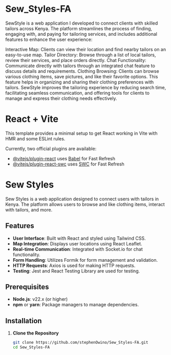 # Sew_Styles-FA

SewStyle is a web application I developed to connect clients with skilled tailors across Kenya. The platform streamlines the process of finding, engaging with, and paying for tailoring services, and includes additional features to enhance the user experience:

Interactive Map: Clients can view their location and find nearby tailors on an easy-to-use map.
Tailor Directory: Browse through a list of local tailors, review their services, and place orders directly.
Chat Functionality: Communicate directly with tailors through an integrated chat feature to discuss details and requirements.
Clothing Browsing: Clients can browse various clothing items, save pictures, and like their favorite options. This feature helps in organizing and sharing their clothing preferences with tailors.
SewStyle improves the tailoring experience by reducing search time, facilitating seamless communication, and offering tools for clients to manage and express their clothing needs effectively.

# React + Vite

This template provides a minimal setup to get React working in Vite with HMR and some ESLint rules.

Currently, two official plugins are available:

- [@vitejs/plugin-react](https://github.com/vitejs/vite-plugin-react/blob/main/packages/plugin-react/README.md) uses [Babel](https://babeljs.io/) for Fast Refresh
- [@vitejs/plugin-react-swc](https://github.com/vitejs/vite-plugin-react-swc) uses [SWC](https://swc.rs/) for Fast Refresh

# Sew Styles

Sew Styles is a web application designed to connect users with tailors in Kenya. The platform allows users to browse and like clothing items, interact with tailors, and more.

## Features

- **User Interface**: Built with React and styled using Tailwind CSS.
- **Map Integration**: Displays user locations using React Leaflet.
- **Real-time Communication**: Integrated with Socket.io for chat functionality.
- **Form Handling**: Utilizes Formik for form management and validation.
- **HTTP Requests**: Axios is used for making HTTP requests.
- **Testing**: Jest and React Testing Library are used for testing.

## Prerequisites

- **Node.js**: v22.x (or higher)
- **npm** or **yarn**: Package managers to manage dependencies.

## Installation

1. **Clone the Repository**

   ```bash
   git clone https://github.com/stephenOwino/Sew_Styles-FA.git
   cd Sew_Styles-FA
   ```

